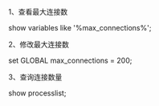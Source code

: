 1、查看最大连接数

show variables like '%max_connections%';

2、修改最大连接数

set GLOBAL max_connections = 200;

3、查询连接数量

show processlist;
